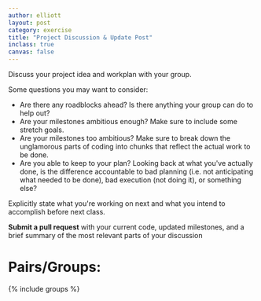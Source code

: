 ```yaml
---
author: elliott
layout: post
category: exercise
title: "Project Discussion & Update Post"
inclass: true
canvas: false
---
```


Discuss your project idea and workplan with your group.

Some questions you may want to consider:

* Are there any roadblocks ahead?  Is there anything your group can do to help out?
* Are your milestones ambitious enough?  Make sure to include some stretch goals.
* Are your milestones too ambitious?  Make sure to break down the unglamorous parts of coding
into chunks that reflect the actual work to be done.
* Are you able to keep to your plan?  Looking back at what you've actually done, is the difference
accountable to bad planning (i.e. not anticipating what needed to be done), bad execution (not doing it), or
something else?

Explicitly state what you're working on next and what you intend to accomplish before next class. 

**Submit a pull request** with your current code, updated milestones, and a brief summary of the most relevant parts of your discussion


# Pairs/Groups:

{% include groups %}